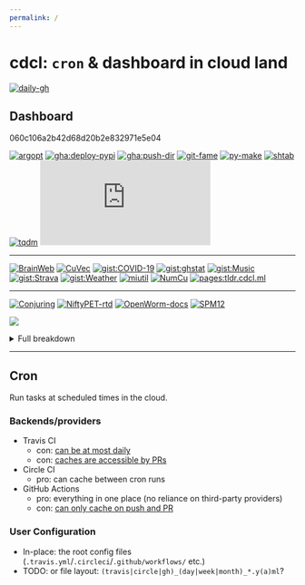 ```yaml
---
permalink: /
---
```

# cdcl: `cron` & dashboard in cloud land

<!-- cron status -->
[![daily-gh](https://img.shields.io/github/actions/workflow/status/casperdcl/cdcl/daily.yml?branch=master&label=daily&logo=GitHub)](https://github.com/casperdcl/cdcl/actions)

## Dashboard

<!-- pinned-gists -->
<div class="gist">060c106a2b42d68d20b2e832971e5e04</div>

<!-- Priority
1. any issues may affect lots of people
2. nobody else is likely to fix issues in a timely manner
-->
[![argopt](https://img.shields.io/github/actions/workflow/status/casperdcl/argopt/test.yml?branch=master&label=argopt)](https://github.com/casperdcl/argopt/actions/workflows/test.yml)
[![gha:deploy-pypi](https://img.shields.io/github/actions/workflow/status/casperdcl/deploy-pypi/test.yml?branch=v2&label=gha:deploy-pypi)](https://github.com/casperdcl/deploy-pypi/actions/workflows/test.yml)
[![gha:push-dir](https://img.shields.io/github/actions/workflow/status/casperdcl/push-dir/test.yml?branch=v1&label=gha:push-dir)](https://github.com/casperdcl/push-dir/actions/workflows/test.yml)
[![git-fame](https://img.shields.io/github/actions/workflow/status/casperdcl/git-fame/test.yml?branch=main&label=git-fame)](https://github.com/casperdcl/git-fame/actions/workflows/test.yml)
[![py-make](https://img.shields.io/travis/tqdm/py-make?label=py-make)](https://travis-ci.org/tqdm/py-make)
[![shtab](https://img.shields.io/github/actions/workflow/status/iterative/shtab/test.yml?branch=main&label=shtab)](https://github.com/iterative/shtab/actions/workflows/test.yml)
[![tqdm](https://img.shields.io/github/actions/workflow/status/tqdm/tqdm/test.yml?branch=master&label=tqdm)](https://github.com/tqdm/tqdm/actions/workflows/test.yml)
[![tqdm.cpp](https://img.shields.io/travis/tqdm/tqdm.cpp?label=tqdm.cpp)](https://travis-ci.org/tqdm/tqdm.cpp)

----

[![BrainWeb](https://img.shields.io/travis/casperdcl/brainweb?label=BrainWeb)](https://travis-ci.org/casperdcl/brainweb)
[![CuVec](https://img.shields.io/github/actions/workflow/status/AMYPAD/CuVec/test.yml?branch=main&label=CuVec)](https://github.com/AMYPAD/CuVec/actions/workflows/test.yml)
[![gist:COVID-19](https://img.shields.io/github/actions/workflow/status/casperdcl/covid-19-box/covid-19.yml?branch=master&label=gist:COVID-19)](https://github.com/casperdcl/covid-19-box/actions/workflows/covid-19.yml)
[![gist:ghstat](https://img.shields.io/github/actions/workflow/status/casperdcl/ghstat/daily.yml?branch=v2&label=gist:ghstat)](https://github.com/casperdcl/ghstat/actions/workflows/daily.yml)
[![gist:Music](https://img.shields.io/github/actions/workflow/status/casperdcl/music-box/music-box.yml?branch=master&label=gist:Music)](https://github.com/casperdcl/music-box/actions/workflows/music-box.yml)
[![gist:Strava](https://img.shields.io/circleci/build/gh/casperdcl/strava-box?label=gist:Strava)](https://circleci.com/gh/casperdcl/strava-box)
[![gist:Weather](https://img.shields.io/github/actions/workflow/status/casperdcl/hl-weather-box/hl-weather.yml?branch=master&label=gist:Weather)](https://github.com/casperdcl/hl-weather-box/actions/workflows/hl-weather.yml)
[![miutil](https://img.shields.io/github/actions/workflow/status/AMYPAD/miutil/test.yml?branch=master&label=miutil)](https://github.com/AMYPAD/miutil/actions/workflows/test.yml)
[![NumCu](https://img.shields.io/github/actions/workflow/status/AMYPAD/NumCu/test.yml?branch=main&label=NumCu)](https://github.com/AMYPAD/NumCu/actions/workflows/test.yml)
[![pages:tldr.cdcl.ml](https://img.shields.io/github/actions/workflow/status/casperdcl/tldr.cdcl.ml/pages.yml?branch=main&label=pages:tldr.cdcl.ml)](https://github.com/casperdcl/tldr.cdcl.ml/actions)

----

[![Conjuring](https://img.shields.io/github/actions/workflow/status/conjuring/conjuring/test.yml?branch=master&label=Conjuring)](https://github.com/conjuring/conjuring/actions/workflows/test.yml)
[![NiftyPET-rtd](https://img.shields.io/readthedocs/niftypet?label=NiftyPET-rtd)](https://readthedocs.org/projects/niftypet/builds)
[![OpenWorm-docs](https://img.shields.io/circleci/build/gh/openworm/openworm_docs?label=OpenWorm-docs)](https://circleci.com/gh/openworm/openworm_docs)
[![SPM12](https://img.shields.io/github/actions/workflow/status/AMYPAD/SPM12/test.yml?branch=master&label=SPM12)](https://github.com/AMYPAD/SPM12/actions/workflows/test.yml)

![](https://gist.githubusercontent.com/casperdcl/7f351ce61f01cfcfb5cfa53097954435/raw/ghstats-5.svg)

<details><summary>Full breakdown</summary><img src="https://gist.githubusercontent.com/casperdcl/7f351ce61f01cfcfb5cfa53097954435/raw/ghstats-a.png"/><br/><img src="https://gist.githubusercontent.com/casperdcl/7f351ce61f01cfcfb5cfa53097954435/raw/ghstats-b-full.png"/></details>

----

## Cron

Run tasks at scheduled times in the cloud.

### Backends/providers

- Travis CI
  - con: [can be at most daily](https://docs.travis-ci.com/user/cron-jobs)
  - con: [caches are accessible by PRs](https://docs.travis-ci.com/user/caching/)
- Circle CI
  + pro: can cache between cron runs
- GitHub Actions
  + pro: everything in one place (no reliance on third-party providers)
  + con: [can only cache on push and PR](https://help.github.com/en/actions/configuring-and-managing-workflows/caching-dependencies-to-speed-up-workflows#restrictions-for-accessing-a-cache)

### User Configuration

- In-place: the root config files (`.travis.yml`/`.circleci`/`.github/workflows/` etc.)
- TODO: or file layout: `(travis|circle|gh)_(day|week|month)_*.y(a)ml`?
